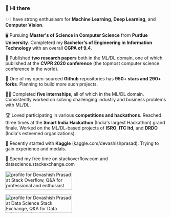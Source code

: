 ### 👋 Hi there 

✨ I have strong enthusiasm for **Machine Learning**, **Deep Learning**, and **Computer Vision**. 

🖥️ Pursuing **Master's of Science in Computer Science** from **Purdue University**. Completerd my **Bachelor's of Engineering in Information Technology** with an overall **CGPA of 9.4**.

📄 Published **two research papers** both in the ML/DL domain, one of which published at the **CVPR 2020 conference** (the topmost computer science conference in the world).

🌟 One of my open-sourced **Github** repositories has **950+ stars and 290+ forks**. Planning to build more such projects.

👨‍💻 Completed **five internships**, all of which in the ML/DL domain. Consistently worked on solving challenging industry and business problems with ML/DL.

🏆 Loved participating in various **competitions and hackathons**. Reached three times at the **Smart India Hackathon** (India's largest Hackathon) grand finale. Worked on the ML/DL-based projects of **ISRO**, **ITC ltd**, and **DRDO** (India's esteemed organizations). 

🥇 Recently started with **Kaggle** (kaggle.com/devashishprasad). Trying to gain experience and medals.

🧠 Spend my free time on stackoverflow.com and datascience.stackexchange.com

<a href="https://stackoverflow.com/users/8029329/devashish-prasad"><img src="https://stackoverflow.com/users/flair/8029329.png" width="208" height="58" alt="profile for Devashish Prasad at Stack Overflow, Q&amp;A for professional and enthusiast programmers" title="profile for Devashish Prasad at Stack Overflow, Q&amp;A for professional and enthusiast programmers"></a>

<a href="https://datascience.stackexchange.com/users/65781/devashish-prasad"><img src="https://datascience.stackexchange.com/users/flair/65781.png" width="208" height="58" alt="profile for Devashish Prasad at Data Science Stack Exchange, Q&amp;A for Data science professionals, Machine Learning specialists, and those interested in learning more about the field" title="profile for Devashish Prasad at Data Science Stack Exchange, Q&amp;A for Data science professionals, Machine Learning specialists, and those interested in learning more about the field"></a>
